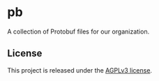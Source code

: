 # pb

A collection of Protobuf files for our organization.

## License

This project is released under the [AGPLv3 license](LICENSE.txt).
